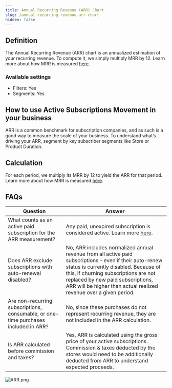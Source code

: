 ```yaml
---
title: Annual Recurring Revenue (ARR) Chart
slug: /annual-recurring-revenue-arr-chart
hidden: false
---
```


## Definition

The Annual Recurring Revenue (ARR) chart is an annualized estimation of your recurring revenue. To compute it, we simply multiply MRR by 12. Learn more about how MRR is measured [here](/dashboard-and-metrics/charts/monthly-recurring-revenue-mrr-chart).

### Available settings

- Filters: Yes
- Segments: Yes

## How to use Active Subscriptions Movement in your business

ARR is a common benchmark for subscription companies, and as such is a good way to measure the scale of your business. To understand what’s driving your ARR, segment by key subscriber segments like Store or Product Duration.

## Calculation

For each period, we multiply its MRR by 12 to yield the ARR for that period. Learn more about how MRR is measured [here](/dashboard-and-metrics/charts/monthly-recurring-revenue-mrr-chart).

## FAQs

| Question                                                                            | Answer                                                                                                                                                                                                                                                                                             |
| ----------------------------------------------------------------------------------- | -------------------------------------------------------------------------------------------------------------------------------------------------------------------------------------------------------------------------------------------------------------------------------------------------- |
| What counts as an active paid subscription for the ARR measurement?                 | Any paid, unexpired subscription is considered active. Learn more [here](/dashboard-and-metrics/charts/active-subscriptions-chart).                                                                                                                                                                |
| Does ARR exclude subscriptions with auto-renewal disabled?                          | No, ARR includes normalized annual revenue from all active paid subscriptions – even if their auto-renew status is currently disabled. Because of this, if churning subscriptions are not replaced by new paid subscriptions, ARR will be higher than actual realized revenue over a given period. |
| Are non-recurring subscriptions, consumable, or one-time purchases included in ARR? | No, since these purchases do not represent recurring revenue, they are not included in the ARR calculation.                                                                                                                                                                                        |
| Is ARR calculated before commission and taxes?                                      | Yes, ARR is calculated using the gross price of your active subscriptions. Commission & taxes deducted by the stores would need to be additionally deducted from ARR to understand expected proceeds.                                                                                              |

![](https://files.readme.io/0686a83-ARR.png "ARR.png")
